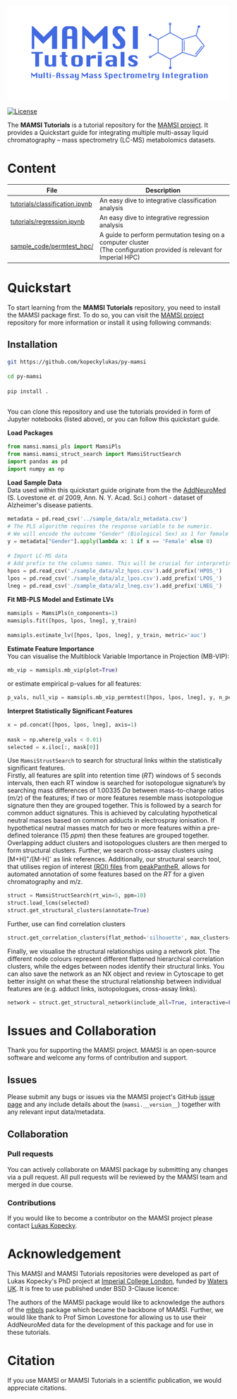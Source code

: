 ![MAMSI_tutorials_logo](mamsi_tutorials_logo.png)

[![License](https://img.shields.io/badge/License-BSD_3--Clause-blue.svg)](https://opensource.org/licenses/BSD-3-Clause)

The **MAMSI Tutorials** is a tutorial repository for the [MAMSI project](https://github.com/kopeckylukas/py-mamsi/tree/main). It provides a Quickstart guide for integrating multiple multi-assay liquid chromatography – mass spectrometry (LC-MS) metabolomics datasets. 

# Content

| File                                                       | Description |
| ---------------------------------------------------------- | ----------- |
| [tutorials/classification.ipynb](tutorials/classification.ipynb) | An easy dive to integrative classification analysis|
| [tutorials/regression.ipynb](tutorials/regression.ipynb)         | An easy dive to integrative regression analysis|
| [sample_code/permtest_hpc/](sample_code/permtest_hpc/)     | A guide to perform permutation tesing on a computer cluster </br> (The configuration provided is relevant for Imperial HPC) |

# Quickstart
To start learning from the **MAMSI Tutorials** repository, you need to install the MAMSI package first. To do so, you can visit the [MAMSI project](https://github.com/kopeckylukas/py-mamsi/tree/main) repository for more information or install it using following commands: 

## Installation
```bash
git https://github.com/kopeckylukas/py-mamsi

cd py-mamsi

pip install .
```
##

You can clone this repository and use the tutorials provided in form of Jupyter notebooks (listed above), or you can follow this quickstart guide.

**Load Packages**
```python 
from mamsi.mamsi_pls import MamsiPls
from mamsi.mamsi_struct_search import MamsiStructSearch
import pandas as pd
import numpy as np
```

**Load Sample Data** 
<br> Data used within this quickstart guide originate from the the [AddNeuroMed](https://nyaspubs.onlinelibrary.wiley.com/doi/10.1111/j.1749-6632.2009.05064.x) (S. Lovestone *et. al* 2009, Ann. N. Y. Acad. Sci.) cohort - dataset of Alzheimer's disease patients. 

```python
metadata = pd.read_csv('../sample_data/alz_metadata.csv')
# The PLS algorithm requires the response variable to be numeric. 
# We will encode the outcome "Gender" (Biological Sex) as 1 for female and 0 for male subjects. 
y = metadata["Gender"].apply(lambda x: 1 if x == 'Female' else 0)

# Import LC-MS data
# Add prefix to the columns names. This will be crucial for interpreting the results later on.
hpos = pd.read_csv('./sample_data/alz_hpos.csv').add_prefix('HPOS_')
lpos = pd.read_csv('./sample_data/alz_lpos.csv').add_prefix('LPOS_')
lneg = pd.read_csv('./sample_data/alz_lneg.csv').add_prefix('LNEG_')
```

**Fit MB-PLS Model and Estimate LVs**
```python 
mamsipls = MamsiPls(n_components=1)
mamsipls.fit([hpos, lpos, lneg], y_train)

mamsipls.estimate_lv([hpos, lpos, lneg], y_train, metric='auc')
```

**Estimate Feature Importance**
<br> You can visualise the Multiblock Variable Importance in Projection (MB-VIP):
```python
mb_vip = mamsipls.mb_vip(plot=True)
```
or estimate empirical p-values for all features: 

```python
p_vals, null_vip = mamsipls.mb_vip_permtest([hpos, lpos, lneg], y, n_permutations=10000, return_scores=True)
```

**Interpret Statistically Significant Features**
```python
x = pd.concat([hpos, lpos, lneg], axis=1)

mask = np.where(p_vals < 0.01)
selected = x.iloc[:, mask[0]]
```
Use `MamsiStrustSearch` to search for structural links within the statistically significant features. <br>
Firstly, all features are split into retention time (*RT*) windows of 5 seconds intervals, then each RT window is searched for isotopologue signature’s by searching mass differences of 1.00335 *Da* between mass-to-charge ratios (*m/z*) of the features; if two or more features resemble mass isotopologue signature then they are grouped together. This is followed by a search for common adduct signatures. This is achieved by calculating hypothetical neutral masses based on common adducts in electrospray ionisation. If hypothetical neutral masses match for two or more features within a pre-defined tolerance (15 *ppm*) then these features are grouped together. Overlapping adduct clusters and isotopologues clusters are then merged to form structural clusters. Further, we search cross-assay clusters using [M+H]<sup>+</sup>/[M-H]<sup>-</sup> as link references. Additionally, our structural search tool, that utilises region of interest [(ROI) files](https://github.com/phenomecentre/npc-open-lcms) from [peakPantheR](https://academic.oup.com/bioinformatics/article/37/24/4886/6298587), allows for automated annotation of  some features based on the *RT* for a given chromatography and m/z.
   
```python
struct = MamsiStructSearch(rt_win=5, ppm=10)
struct.load_lcms(selected)
struct.get_structural_clusters(annotate=True)
```
Further, use can find correlation clusters
```python
struct.get_correlation_clusters(flat_method='silhouette', max_clusters=11)
```
Finally, we visualise the structural relationships using a network plot. The different node colours represent different flattened hierarchical correlation clusters, while the edges between nodes identify their structural links. You can also save the network as an NX object and review in Cytoscape to get better insight on what these the structural relationship between individual features are (e.g. adduct links, isotopologues, cross-assay links).
```python
network = struct.get_structural_network(include_all=True, interactive=False, labels=True, return_nx_object=True)
```

# Issues and Collaboration
Thank you for supporting the MAMSI project. MAMSI is an open-source software and welcome any forms of contribution and support.

## Issues
Please submit any bugs or issues via the MAMSI project's GitHub [issue page](https://github.com/kopeckylukas/py-mamsi/issues) and any include details about the (```mamsi.__version__```) together with any relevant input data/metadata. 

## Collaboration
### Pull requests
You can actively collaborate on MAMSI package by submitting any changes via a pull request. All pull requests will be reviewed by the MAMSI team and merged in due course. 

### Contributions
If you would like to become a contributor on the MAMSI project please contact [Lukas Kopecky](https://profiles.imperial.ac.uk/l.kopecky22).

# Acknowledgement
This MAMSI and MAMSI Tutorials repositories were developed as part of Lukas Kopecky's PhD project at [Imperial College London](https://www.imperial.ac.uk/metabolism-digestion-reproduction/research/systems-medicine/), funded by [Waters UK](https://www.waters.com/nextgen/gb/en.html). It is free to use published under BSD 3-Clause licence:

The authors of the MAMSI package would like to acknowledge the authors of the [mbpls](https://pypi.org/project/mbpls/) package which became the backbone of MAMSI. Further, we would like thank to Prof Simon Lovestone for allowing us to use their AddNeuroMed data for the development of this package and for use in these tutorials. 

# Citation
If you use MAMSI or MAMSI Tutorials in a scientific publication, we would appreciate citations. 